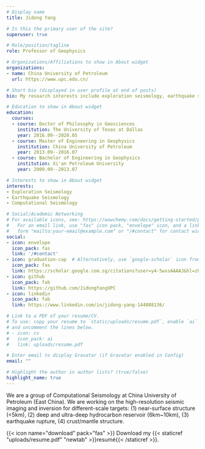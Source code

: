 ```yaml
---
# Display name
title: Jidong Yang

# Is this the primary user of the site?
superuser: true

# Role/position/tagline
role: Professor of Geophysics

# Organizations/Affiliations to show in About widget
organizations:
- name: China University of Petroleum
  url: https://www.upc.edu.cn/

# Short bio (displayed in user profile at end of posts)
bio: My research interests include exploration seismology, earthquake seismology, and computational seismology.

# Education to show in About widget
education:
  courses:
  - course: Doctor of Philosophy in Geosciences
    institution: The University of Texas at Dallas
    year: 2016.09--2020.05
  - course: Master of Engineering in Geophysics
    institution: China University of Petroleum
    year: 2013.09--2016.07
  - course: Bachelor of Engineering in Geophysics
    institution: Xi'an Petroleum University
    year: 2009.09--2013.07

# Interests to show in About widget
interests:
- Exploration Seismology
- Earthquake Seismology
- Computational Seismology

# Social/Academic Networking
# For available icons, see: https://wowchemy.com/docs/getting-started/page-builder/#icons
#   For an email link, use "fas" icon pack, "envelope" icon, and a link in the
#   form "mailto:your-email@example.com" or "/#contact" for contact widget.
social:
- icon: envelope
  icon_pack: fas
  link: '/#contact'
- icon: graduation-cap  # Alternatively, use `google-scholar` icon from `ai` icon pack
  icon_pack: fas
  link: https://scholar.google.com.sg/citations?user=y4-5wxsAAAAJ&hl=zh-CN&oi=ao
- icon: github
  icon_pack: fab
  link: https://github.com/JidongYangUPC
- icon: linkedin
  icon_pack: fab
  link: https://www.linkedin.com/in/jidong-yang-144088136/

# Link to a PDF of your resume/CV.
# To use: copy your resume to `static/uploads/resume.pdf`, enable `ai` icons in `params.toml`,
# and uncomment the lines below.
# - icon: cv
#   icon_pack: ai
#   link: uploads/resume.pdf

# Enter email to display Gravatar (if Gravatar enabled in Config)
email: ""

# Highlight the author in author lists? (true/false)
highlight_name: true
---
```


We are a group of Computational Seismology at China University of Petroleum (East China). We are working on the high-resolution seismic imaging and inversion for different-scale targets: (1) near-surface structure (<5km), (2) deep and ultra-deep hydrocarbon reservoir (6km~10km), (3) earthquake rupture, (4) crust/mantle structure.

{{< icon name="download" pack="fas" >}} Download my {{< staticref "uploads/resume.pdf" "newtab" >}}resumé{{< /staticref >}}.

